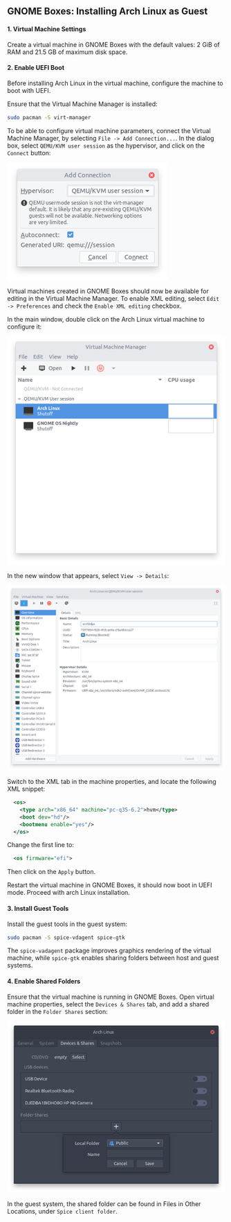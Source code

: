 ## GNOME Boxes: Installing Arch Linux as Guest

#### 1. Virtual Machine Settings

Create a virtual machine in GNOME Boxes with the default values: 2 GiB of RAM and 21.5 GB of maximum disk space.

#### 2. Enable UEFI Boot

Before installing Arch Linux in the virtual machine, configure the machine to boot with UEFI.

Ensure that the Virtual Machine Manager is installed:

```bash
sudo pacman -S virt-manager
```

To be able to configure virtual machine parameters, connect the Virtual Machine Manager, by selecting `File -> Add Connection...`. In the dialog box, select `QEMU/KVM user session` as the hypervisor, and click on the `Connect` button:

![image-20220125104120432](images/vmm-addconn.png)

Virtual machines created in GNOME Boxes should now be available for editing in the Virtual Machine Manager. To enable XML editing, select `Edit -> Preferences` and check the `Enable XML editing` checkbox.

In the main window, double click on the Arch Linux virtual machine to configure it:

![image-20220125104120432](images/vmm-main.png)

In the new window that appears, select `View -> Details`:

![image-20220125104120432](images/vmm-config.png)

Switch to the XML tab in the machine properties, and locate the following XML snippet:

```xml
  <os>
    <type arch="x86_64" machine="pc-q35-6.2">hvm</type>
    <boot dev="hd"/>
    <bootmenu enable="yes"/>
  </os>
```

Change the first line to:

```xml
  <os firmware="efi">
```

Then click on the `Apply` button.

Restart the virtual machine in GNOME Boxes, it should now boot in UEFI mode. Proceed with arch Linux installation.

#### 3. Install Guest Tools

Install the guest tools in the guest system:

```bash
sudo pacman -S spice-vdagent spice-gtk
```

The `spice-vadagent` package improves graphics rendering of the virtual machine, while `spice-gtk` enables sharing folders between host and guest systems.

#### 4. Enable Shared Folders

Ensure that the virtual machine is running in GNOME Boxes. Open virtual machine properties, select the `Devices & Shares` tab, and add a shared folder in the `Folder Shares` section:

![image-20220125104414235](images/boxes-addshare.png)

In the guest system, the shared folder can be found in Files in Other Locations, under `Spice client folder`.
